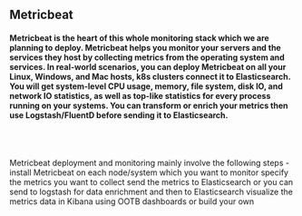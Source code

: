 ## Metricbeat
<h4> Metricbeat is the heart of this whole monitoring stack which we are planning to deploy. Metricbeat helps you monitor your servers and the services they host by collecting metrics from the operating system and services. In real-world scenarios, you can deploy Metricbeat on all your Linux, Windows, and Mac hosts, k8s clusters connect it to Elasticsearch. You will get system-level CPU usage, memory, file system, disk IO, and network IO statistics, as well as top-like statistics for every process running on your systems. You can transform or enrich your metrics then use Logstash/FluentD before sending it to Elasticsearch. </h4>

<br>
<br>


Metricbeat deployment and monitoring mainly involve the following steps - <br>
install Metricbeat on each node/system which you want to monitor
specify the metrics you want to collect
send the metrics to Elasticsearch or you can send to logstash for data enrichment and then to Elasticsearch
visualize the metrics data in Kibana using OOTB dashboards or build your own